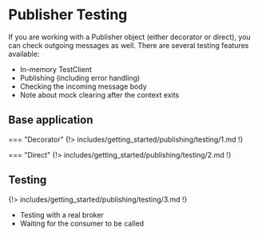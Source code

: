 # Publisher Testing

If you are working with a Publisher object (either decorator or direct), you can check outgoing messages as well. There are several testing features available:

* In-memory TestClient
* Publishing (including error handling)
* Checking the incoming message body
* Note about mock clearing after the context exits

## Base application

=== "Decorator"
    {!> includes/getting_started/publishing/testing/1.md !}

=== "Direct"
    {!> includes/getting_started/publishing/testing/2.md !}

## Testing

{!> includes/getting_started/publishing/testing/3.md !}

* Testing with a real broker
* Waiting for the consumer to be called
